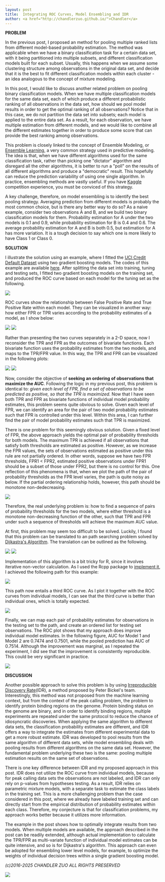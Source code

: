 ```yaml
---
layout: post
title:  Integrating ROC Curves, Model Ensembling and IDR
author: <a href="http://chandlerzuo.github.io/">Chandler</a>
---
```


**PROBLEM**

In the previous post, I proposed an method for pooling multiple ranked lists from different model-based probability estimation. The method was applicable when we have a binary classification task for a certain data set, with it being partitioned into multiple subsets, and different classification models built for each subset. Usually, this happens when we assume some clustering structure among observations in the original data set, and decide that it is the best to fit different classification models within each cluster - an idea analogous to the concept of mixture modeling. 

In this post, I would like to discuss another related problem on pooling binary classification models. When we have multiple classification models for the same data set, each of which produce a different probabilistic ranking of all observations in the data set, how should we pool model results in order to get the optimal ranking of all observations? Notice that in this case, we do not partition the data set into subsets; each model is applied to the entire data set. As a result, for each observation, we have multiple estimation from different models, and we would like to combine all the different estimates together in order to produce some score that can provide the best ranking among observations.

This problem is closely linked to the concept of Ensemble Modeling, or [Ensemble Learning](https://en.wikipedia.org/wiki/Ensemble_learning), a very common strategy used in predictive modeling. The idea is that, when we have different algorithms used for the same classification task, rather than picking one "dictator" algorithm and disregard all the other algorithms, it is better to run a "poll" on the results of all different algorithms and produce a "democratic" result. This hopefully can reduce the prediction variability of using one single algorithm. In practice, ensembling methods are vastly useful. If you have [Kaggle](https://www.kaggle.com) competition experience, you must be conviced of this strategy. 

A key challenge, therefore, on model ensembling is to identify the best pooling strategy. Averaging prediction from different models is probably the most common choice, but is there any better way to do so? As a naive example, consider two observations A and B, and we build two binary classification models for them. Probability estimation for A under the two models is 0.1 and 0.9, while probability estimation for B is 0.4 and 0.6. The average probability estimation for A and B is both 0.5, but estimation for A has more variation. It is a tough decision to say which one is more likely to have Class 1 or Class 0.

**SOLUTION**

I illustrate the solution using an example, where I fitted the [UCI Credit Default Dataset](https://archive.ics.uci.edu/ml/machine-learning-databases/00350) using two gradient boosting models. The codes of this example are available [here](https://dl.dropboxusercontent.com/u/72368739/blog/rocpool2/example.R). After splitting the data set into training, tuning and testing sets, I fitted two gradient boosting models on the training set, and produced the ROC curve based on each model for the tuning set as the following.

![](https://dl.dropboxusercontent.com/u/72368739/blog/rocpool2/roc_models.jpg)

ROC curves show the relationship between False Positive Rate and True Positive Rate within each model. They can be visualized in another way: how either FPR or TPR varies according to the probability estimates of a model, as I show below:

![](https://dl.dropboxusercontent.com/u/72368739/blog/rocpool2/fpr_tune.jpg)
![](https://dl.dropboxusercontent.com/u/72368739/blog/rocpool2/tpr_tune.jpg)

Rather than presenting the two curves separately in a 2-D space, now I reconsider the TPR and FPR as the outcomes of bivariate functions. Each bivariate function uses the probability estimates from the two models, and maps to the TPR/FPR value. In this way, the TPR and FPR can be visualized in the following plots:

![](https://dl.dropboxusercontent.com/u/72368739/blog/rocpool2/fpr_surface_tune.jpg)
![](https://dl.dropboxusercontent.com/u/72368739/blog/rocpool2/tpr_surface_tune.jpg)

Now, consider the objective of **seeking an ordering of observations that maximize the AUC**. Following the logic in my previous post, this problem is identical to: *given each level of FPR, find a set of observations to be predicted as positive, so that the TPR is maximized.* Now that I have seen both TPR and FPR as bivariate functions of individual model probability estimates, this problem seems quite obvious to solve. Given each level of FPR, we can identify an area for the pair of two model probability estimates such that FPR is controlled under this level. Within this area, I can further find the pair of model probability estimates such that TPR is maximized.

There is one problem for this seemingly obvious solution. Given a fixed level of FPR, the above approach yields the optimal pair of probability thresholds for both models. The maximum TPR is achieved if all observations that satisfy both thresholds are estimated as positive. However, as we increase the FPR values, the sets of observations estimated as positive under this rule are not partially ordered. In other words, suppose we have two FPR thresholds, FPR1 < FPR2, estimated positive observations under FPR1 should be a subset of those under FPR2, but there is no control for this. One reflection of this phenomena is that, when we plot the path of the pair of probability thresholds as the FPR level varies, the path is quite noisy as below. If the partial ordering relationship holds, however, this path should be monotone non-dedecreasing.

![](https://dl.dropboxusercontent.com/u/72368739/blog/rocpool2/decision_path_noisy.jpg)

Therefore, the real underlying problem is: how to find a sequence of pairs of probability thresholds for the two models, where either threshold is a monotone non-decreasing function of the other, such that TPR and FPR under such a sequence of thresholds will achieve the maximum AUC value.

At first, this problem may seem too difficult to be solved. Luckily, I found that this problem can be translated to an path searching problem solved by [Dijkastra's Algorithm](https://en.wikipedia.org/wiki/Dijkstra's_algorithm). The translation can be outlined as the following.

![](https://dl.dropboxusercontent.com/u/72368739/blog/rocpool2/equation1.png)
![](https://dl.dropboxusercontent.com/u/72368739/blog/rocpool2/equation2.png)

Implementation of this algorithm is a bit tricky for R, since it involves iterative non-vector calculation. As I used the Rcpp package to [implement it](https://dl.dropboxusercontent.com/u/72368739/blog/rocpool2/dijkastra.cpp), I achieved the following path for this example:

![](https://dl.dropboxusercontent.com/u/72368739/blog/rocpool2/optimal_prob_path.jpg)

This path now entails a third ROC curve. As I plot it together with the ROC curves from individual models, I can see that the third curve is better than individual ones, which is totally expected.

![](https://dl.dropboxusercontent.com/u/72368739/blog/rocpool2/ROC_tune.jpg)

Finally, we can map each pair of probability estimates for observations in the testing set to the path, and create an ordered list for testing set observations. The ROC plot shows that my approach does improve individual model estimates. In the following figure, AUC for Model 1 and Model 2 are 0.7474 and 0.7501, while the pooled prediction has AUC of 0.7514. Although the improvement was marginal, as I repeated the experiment, I did see that the improvement is consistently reproducible. This could be very significant in practice.

![](https://dl.dropboxusercontent.com/u/72368739/blog/rocpool2/ROC_test.jpg)

**DISCUSSION**

Another possible approach to solve this problem is by using [Irreproducible Discovery Rate](https://www.encodeproject.org/software/idr/)(IDR), a method proposed by Peter Bickel's team. Interestingly, this method was not proposed from the machine learning context, but from the context of the peak calling problem, the problem to identify protein binding regions on the genome. Protein binding status on the genome are binary, and in order to identify binding regions, multiple experiments are repeated under the same protocol to reduce the chance of idiosyncratic discoveries. When applying the same algorithm to different data sets, the classification probability estimates are different, and IDR offers a way to integrate the estimates from different experimental data to get a more robust estimate. IDR was developed to pool results from the same algorithm of different data sets, while model ensembling deals with pooling results from different algorithms on the same data set. However, the fundamental problem underlying these two is the same: pooling multiple estimation results on the same set of observations.

There is one key difference between IDR and my proposed approach in this post. IDR does not utilize the ROC curve from individual models, because for peak calling data sets the observations are not labeled, and IDR can only rely on p-values from hypotheses testing. As a result, IDR relies on parametric mixture models, with a separate task to estimate the class labels in the training set. This is a more challenging problem than the case considered in this post, where we already have labeled training set and can directly start from the empirical distribution of probability estimates within each class. Therefore, my conjecture is that for classification problems, my approach works better because it utilizes more information.

The example in the post shows how to optimally integrate results from two models. When multiple models are available, the approach described in the post can be readily extended, although actual implementation to calculate the TPR/FPR as multi-variate function of individual model estimates can be quite intensive, and so is for Dijkastra's algorithm. This approach can even be adopted for ensembling lower level models, for example, to optimize the weights of individual decision trees within a single gradient boosting model.

*(c)2016-2025 CHANDLER ZUO ALL RIGHTS PRESERVED*

![](url)
